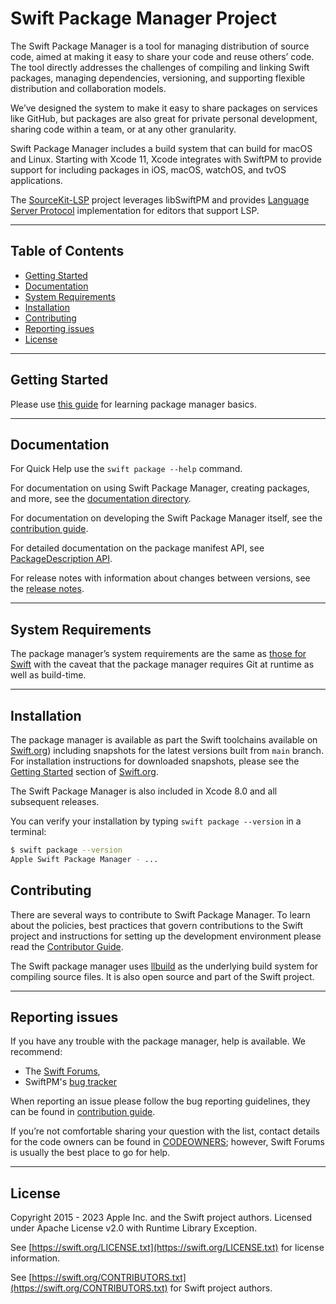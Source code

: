 # Swift Package Manager Project

The Swift Package Manager is a tool for managing distribution of source code, aimed at making it easy to share your code and reuse others’ code. The tool directly addresses the challenges of compiling and linking Swift packages, managing dependencies, versioning, and supporting flexible distribution and collaboration models.

We’ve designed the system to make it easy to share packages on services like GitHub, but packages are also great for private personal development, sharing code within a team, or at any other granularity.

Swift Package Manager includes a build system that can build for macOS and Linux. Starting with Xcode 11, Xcode integrates with SwiftPM to provide support for including packages in iOS, macOS, watchOS, and tvOS applications.

The [SourceKit-LSP](https://github.com/swiftlang/sourcekit-lsp) project leverages libSwiftPM and provides [Language Server Protocol](https://langserver.org/) implementation for editors that support LSP.

---

## Table of Contents
* [Getting Started](#getting-started)
* [Documentation](#documentation)
* [System Requirements](#system-requirements)
* [Installation](#installation)
* [Contributing](#contributing)
* [Reporting issues](#reporting-issues)
* [License](#license)

---

## Getting Started

Please use [this guide](https://swift.org/getting-started/#using-the-package-manager) for learning package manager basics.

---

## Documentation

For Quick Help use the `swift package --help` command.

For documentation on using Swift Package Manager, creating packages, and more, see the [documentation directory](Documentation/README.md).

For documentation on developing the Swift Package Manager itself, see the [contribution guide](CONTRIBUTING.md).

For detailed documentation on the package manifest API, see [PackageDescription API](https://docs.swift.org/package-manager/PackageDescription/index.html).

For release notes with information about changes between versions, see the [release notes](Documentation/ReleaseNotes).

---

## System Requirements

The package manager’s system requirements are the same as [those for Swift](https://github.com/swiftlang/swift/blob/main/docs/HowToGuides/GettingStarted.md#system-requirements) with the caveat that the package manager requires Git at runtime as well as build-time.

---

## Installation

The package manager is available as part the Swift toolchains available on [Swift.org](https://swift.org/download/)) including snapshots for the latest versions built from `main` branch. For installation instructions for downloaded snapshots, please see the [Getting Started](https://swift.org/getting-started/#installing-swift) section of [Swift.org](https://swift.org).

The Swift Package Manager is also included in Xcode 8.0 and all subsequent releases.

You can verify your installation by typing `swift package --version` in a terminal:

```sh
$ swift package --version
Apple Swift Package Manager - ...
```

## Contributing

There are several ways to contribute to Swift Package Manager. To learn about the policies, best practices that govern contributions to the Swift project and instructions for setting up the development environment please read the [Contributor Guide](CONTRIBUTING.md).  

The Swift package manager uses [llbuild](https://github.com/apple/swift-llbuild) as the underlying build system for compiling source files. It is also open source and part of the Swift project.

---

## Reporting issues

If you have any trouble with the package manager, help is available. We recommend:

* The [Swift Forums](https://forums.swift.org/c/development/swiftpm/),
* SwiftPM's [bug tracker](https://github.com/swiftlang/swift-package-manager/issues)

When reporting an issue please follow the bug reporting guidelines, they can be found in [contribution guide](./CONTRIBUTING.md#reporting-issues).

If you’re not comfortable sharing your question with the list, contact details for the code owners can be found in [CODEOWNERS](CODEOWNERS); however, Swift Forums is usually the best place to go for help.

---

## License

Copyright 2015 - 2023 Apple Inc. and the Swift project authors. Licensed under Apache License v2.0 with Runtime Library Exception.

See [https://swift.org/LICENSE.txt](https://swift.org/LICENSE.txt) for license information.

See [https://swift.org/CONTRIBUTORS.txt](https://swift.org/CONTRIBUTORS.txt) for Swift project authors.
